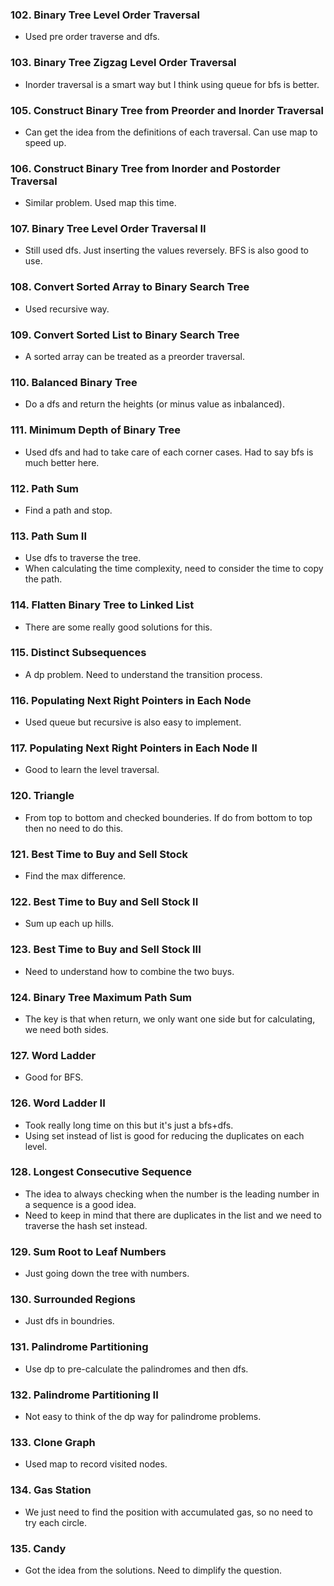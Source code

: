 ### 102. Binary Tree Level Order Traversal 
* Used pre order traverse and dfs.

### 103. Binary Tree Zigzag Level Order Traversal 
* Inorder traversal is a smart way but I think using queue for bfs is better. 

### 105. Construct Binary Tree from Preorder and Inorder Traversal 
* Can get the idea from the definitions of each traversal. Can use map to speed up. 

### 106. Construct Binary Tree from Inorder and Postorder Traversal 
* Similar problem. Used map this time. 

### 107. Binary Tree Level Order Traversal II 
* Still used dfs. Just inserting the values reversely. BFS is also good to use. 

### 108. Convert Sorted Array to Binary Search Tree 
* Used recursive way. 

### 109. Convert Sorted List to Binary Search Tree 
* A sorted array can be treated as a preorder traversal.

### 110. Balanced Binary Tree 
* Do a dfs and return the heights (or minus value as inbalanced). 

### 111. Minimum Depth of Binary Tree 
* Used dfs and had to take care of each corner cases. Had to say bfs is much better here. 

### 112. Path Sum 
* Find a path and stop. 

### 113. Path Sum II 
* Use dfs to traverse the tree.
* When calculating the time complexity, need to consider the time to copy the path. 

### 114. Flatten Binary Tree to Linked List 
* There are some really good solutions for this. 

### 115. Distinct Subsequences 
* A dp problem. Need to understand the transition process. 

### 116. Populating Next Right Pointers in Each Node 
* Used queue but recursive is also easy to implement.

### 117. Populating Next Right Pointers in Each Node II 
* Good to learn the level traversal.

### 120. Triangle 
* From top to bottom and checked bounderies. If do from bottom to top then no need to do this. 

### 121. Best Time to Buy and Sell Stock 
* Find the max difference. 

### 122. Best Time to Buy and Sell Stock II 
* Sum up each up hills. 

### 123. Best Time to Buy and Sell Stock III 
* Need to understand how to combine the two buys. 

### 124. Binary Tree Maximum Path Sum 
* The key is that when return, we only want one side but for calculating, we need both sides. 

### 127. Word Ladder 
* Good for BFS. 

### 126. Word Ladder II 
* Took really long time on this but it's just a bfs+dfs.
* Using set instead of list is good for reducing the duplicates on each level. 

### 128. Longest Consecutive Sequence 
* The idea to always checking when the number is the leading number in a sequence is a good idea.
* Need to keep in mind that there are duplicates in the list and we need to traverse the hash set instead. 

### 129. Sum Root to Leaf Numbers 
* Just going down the tree with numbers. 

### 130. Surrounded Regions 
* Just dfs in boundries.

### 131. Palindrome Partitioning 
* Use dp to pre-calculate the palindromes and then dfs. 

### 132. Palindrome Partitioning II 
* Not easy to think of the dp way for palindrome problems. 

### 133. Clone Graph 
* Used map to record visited nodes. 

### 134. Gas Station 
* We just need to find the position with accumulated gas, so no need to try each circle. 

### 135. Candy 
* Got the idea from the solutions. Need to dimplify the question. 


